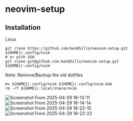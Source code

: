 # neovim-setup

## Installation 
Linux
```
git clone https://github.com/ken85illo/neovim-setup.git ${HOME}/.config/nvim
# or with SSH
git clone git@github.com:ken85illo/neovim-setup.git ${HOME}/.config/nvim
```

Note: Remove/Backup the old dotfiles
```
mv ${HOME}/.config/nvim ${HOME}/.config/nvim.bak
rm -rf ${HOME}/.local/share/nvim
```

![Screenshot From 2025-04-29 18-13-11](https://github.com/user-attachments/assets/326053dd-cb98-4012-8955-ec8ce6a6c914)
![Screenshot From 2025-04-29 18-14-14](https://github.com/user-attachments/assets/f221eb80-0e18-425f-b2a5-53b8362c3429)
![Screenshot From 2025-04-29 18-22-15](https://github.com/user-attachments/assets/e3cc840f-520e-4025-97c9-a2cd01f17915)
![Screenshot From 2025-04-29 18-22-22](https://github.com/user-attachments/assets/6f8bf27c-5644-4716-b88e-cae9f9849b97)
